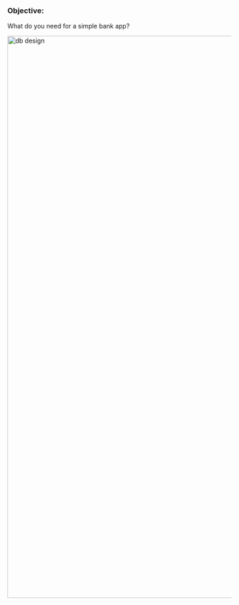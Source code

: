 ### Objective:

What do you need for a simple bank app?


<img width="1265" alt="db design" src="https://user-images.githubusercontent.com/89355927/156254935-bef46aa6-f81d-49ad-9ad4-44f3bc34d4d6.png">

